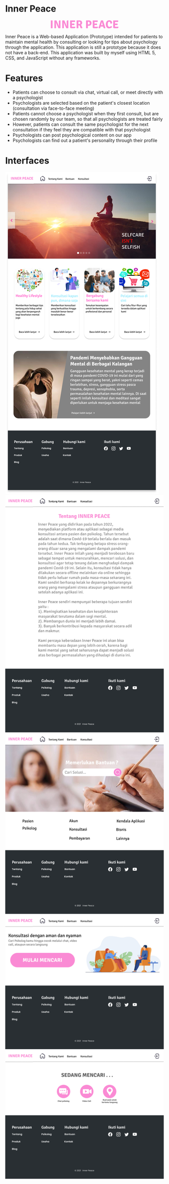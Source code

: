 # Inner Peace 
<p align="center">
  <img src="https://github.com/WaduheX99/Inner-Peace/blob/main/interface/logo.png?raw=true"/>
</p>
Inner Peace is a Web-based Application (Prototype) intended for patients to maintain mental health by consulting or looking for tips about psychology through the application. This application is still a prototype because it does not have a back-end. This application was built by myself using HTML 5, CSS, and JavaScript without any frameworks.

# Features
- Patients can choose to consult via chat, virtual call, or meet directly with a psychologist
- Psychologists are selected based on the patient's closest location (consultation via face-to-face meeting)
- Patients cannot choose a psychologist when they first consult, but are chosen randomly by our team, so that all psychologists are treated fairly
- However, patients can consult the same psychologist for the next consultation if they feel they are compatible with that psychologist
- Psychologists can post psychological content on our app
- Psychologists can find out a patient's personality through their profile


# Interfaces
![alt text](https://github.com/WaduheX99/Inner-Peace/blob/main/interface/Homepage.png?raw=true) ![alt text](https://github.com/WaduheX99/Inner-Peace/blob/main/interface/About%20us.png?raw=true)
![alt text](https://github.com/WaduheX99/Inner-Peace/blob/main/interface/Bantuan.png?raw=true) ![alt text](https://github.com/WaduheX99/Inner-Peace/blob/main/interface/Konsultasi%20Page.png?raw=true)
![alt text](https://github.com/WaduheX99/Inner-Peace/blob/main/interface/Pengaplikasian.png?raw=true)
